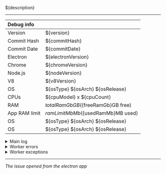 ${description}

---

| Debug info     |                                               |
| :------------- | :-------------------------------------------- |
| Version        | ${version}                                    |
| Commit Hash    | ${commitHash}                                 |
| Commit Date    | ${commitDate}                                 |
| Electron       | ${electronVersion}                            |
| Chrome         | ${chromeVersion}                              |
| Node.js        | ${nodeVersion}                                |
| V8             | ${v8Version}                                  |
| OS             | ${osType} ${osArch} ${osRelease}              |
| CPUs           | ${cpuModel} x ${cpuCount}                     |
| RAM            | ${totalRamGb}GB (${freeRamGb}GB free)         |
| App RAM limit  | ${ramLimitMb}Mb (${usedRamMb}MB used)         |
| OS             | ${osType} ${osArch} ${osRelease}              |
| OS             | ${osType} ${osArch} ${osRelease}              |

<details>

<summary>Main log</summary>

```vim
${mainLog}
```

</details>

<details>

<summary>Worker errors</summary>

```vim
${workerErrors}
```

</details>

<details>

<summary>Worker exceptions</summary>

```vim
${workerExceptions}
```

</details>

---

*The issue opened from the electron app*
